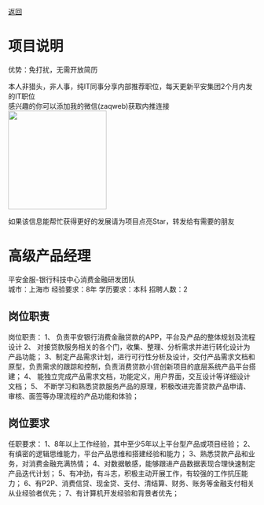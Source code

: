 [返回](../)

# 项目说明

优势：免打扰，无需开放简历

本人非猎头，非人事，纯IT同事分享内部推荐职位，每天更新平安集团2个月内发的IT职位  
感兴趣的你可以添加我的微信(zaqweb)获取内推连接  
<img src="https://github.com/zaqweb/PA-IT-JOBS/blob/master/WechatICode.jpeg"  height="200" width="200">

如果该信息能帮忙获得更好的发展请为项目点亮Star，转发给有需要的朋友

# 高级产品经理
平安金服-银行科技中心消费金融研发团队  
城市：上海市 经验要求：8年 学历要求：本科  招聘人数：2

## 岗位职责
岗位职责：
1、 负责平安银行消费金融贷款的APP，平台及产品的整体规划及流程设计
2、 对接贷款服务相关的各个门，收集、整理、分析需求并进行转化设计为产品功能；
3、制定产品需求计划，进行可行性分析及设计，交付产品需求文档和原型，负责需求的跟踪和控制，负责消费贷款小贷创新项目的底层系统产品平台搭建；
4、 能独立完成产品需求文档，功能定义，用户界面，交互设计等详细设计文档；
5、 不断学习和熟悉贷款服务产品的原理，积极改进完善贷款产品申请、审核、面签等办理流程的产品功能和体验；

## 岗位要求
任职要求：
1、8年以上工作经验，其中至少5年以上平台型产品或项目经验；
2、有缜密的逻辑思维能力，平台产品思维和搭建经验和能力；
3、熟悉贷款产品和业务，对消费金融充满热情；
4、对数据敏感，能够跟进产品数据表现合理快速制定产品迭代计划；
5、有冲劲，有斗志，积极主动开展工作，有较强的工作抗压能力；
6、有P2P、消费信贷、现金贷、支付、清结算、财务、账务等金融支付相关从业经验者优先；
7、有计算机开发经验和背景者优先；




